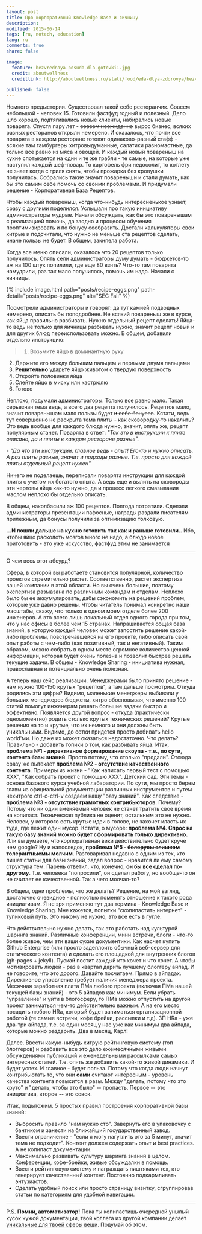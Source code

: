 ```yaml
---
layout: post
title: Про корпоративный Knowledge Base и яичницу
description:
modified: 2015-06-14
tags: [ru, notech, education]
lang: ru
comments: true
share: false

image:
  feature: bezvrednaya-posuda-dla-gotovki1.jpg
  credit: aboutwellness
  creditlink: http://aboutwellness.ru/stati/food/eda-dlya-zdorovya/bezvrednaya-posuda-dlya-gotovki/

published: false
---
```


Немного предыстории. Существовал такой себе ресторанчик. Совсем небольшой - человек 15. Готовили фастфуд годный и полезный. Дело шло хорошо, подтягивались новые клиенты, набирались новые поварята. Спустя пару лет - ~~совсем неожиданно~~ вырос бизнес, всяких разных ресторанов открыли немерено. И оказалось, что почти все поварята в каждом ресторане готовят одинаково-разный стафф - всякие там гамбургеры хитровыдуманные, салатики разномастные, да только все равно из мяса и овощей. И каждый новый повареныш на кухне спотыкается на одни и те же грабли - те самые, на которые уже наступил каждый шеф-повар. То картофель фри недосолит, то котлету не знает когда с гриля снять, чтобы прожарка без кровушки получилась. Собрались такие значит повареныши и стали думать, как бы это самим себе помочь со своими проблемами. И придумали решение - Корпоративная База Рецептов.

Чтобы каждый повареныш, когда что-нибудь интересненькое узнает, сразу с другими поделился. Услышали про такую инициативу администраторы мудрые. Начали обсуждать, как бы это поваренышам с реализацией помочь, да заодно и процессы обучения пооптимизировать ~~и по бонусу сообразить~~. Достали калькуляторы свои хитрые и подсчитали, что нужно не меньше ста рецептов сделать, иначе пользы не будет. В общем, закипела работа.

Когда все меню описали, оказалось что 20 рецептов только получилось. Опять сели администраторы думу думать - бюджетов-то аж на 100 штук попилили, где еще 80 взять? Что-то там поварята намудрили, раз так мало получилось, помочь им надо. Начали с яичницы.

<!-- ![eggs recipe]({{ site.url }}/images/recipe-eggs.png) -->
{% include image.html path="posts/recipe-eggs.png" path-detail="posts/recipe-eggs.png" alt="SEC Fall" %}


Посмотрели администраторы и говорят: да тут камней подводных немерено, описать бы поподробнее. Не всякий повареныш же в курсе, как яйца правильно разбивать. Нужно отдельный рецепт сделать! Яйца-то ведь не только для яичницы разбивать нужно, значит рецепт новый и для других блюд переиспользовать можно. В общем, добавили отдельно инструкцию:

>1. Возьмите яйцо в доминантную руку
2. Держите его между большим пальцем и первыми двумя пальцами
3. **Решительно** ударьте яйцо животом о твердую поверхность
4. Откройте половинки яйца
5. Слейте яйцо в миску или кастрюлю
6. Готово

Неплохо, подумали администраторы. Только все равно мало. Такая серьезная тема ведь, а всего два рецепта получилось. Рецептов мало, значит поваренышам мало пользы будет ~~и себе бонусов~~. Кстати, ведь тут совершенно не раскрыта тема плиты - как сковородку-то накалить? Это ведь вообще для каждого блюда нужно, значит, опять же, рецепт популярным станет. Поварята в ответ: *"Так это в инструкции к плите описано, да и плиты в каждом ресторане разные".*

*- "Да что эти инструкции, главное ведь - опыт! Его-то и нужно описать. А раз плиты разные, значит и подходы разные. Т.е. просто для каждой плиты отдельный рецепт нужен"*

Ничего не поделаешь, переписали поварята инструкции для каждой плиты с учетом их богатого опыта. А ведь еще и вылить на сковороды эти чертовы яйца как-то нужно, да и процесс легкого смазывания маслом неплохо бы отдельно описать.

В общем, наколбасили аж 100 рецептов. Полгода потратили. Сделали администраторы презентации пафосные, награды раздали писателям прилежным, да бонусы получили за оптимизацию толковую.

**...И пошли дальше на кухню готовить так как и раньше готовили..** Ибо, чтобы яйцо расколоть мозгов много не надо, а блюдо новое приготовить - это уже искусство, фастфуд этим не занимается


***
О чем весь этот абсурд?

Сфера, в которой вы работаете становится популярной, количество проектов стремительно растет. Соответственно, растет экспертиза вашей компании в этой области. Но вы очень большие, поэтому экспертиза размазана по различным командам и отделам. Неплохо было бы ее аккумулировать, дабы сэкономить на решений проблем, которые уже давно решены. Чтобы читатель понимал конкретно наши масштабы, скажу, что только в одном моем отделе более 200 инженеров. А это всего лишь локальный отдел одного города при том, что у нас офисы в более чем 15 странах.
Напрашивается общая база знаний, в которую каждый человек может запостить решение какой-либо проблемы, повстречавшейся на его проекте, либо описать свой опыт работы с чем-либо (как позитивный, так и негативный). Таким образом, можно собрать в одном месте огромное количество ценной информации, которая будет очень полезна и позволит быстрее решать текущие задачи. В общем - Knowledge Sharing - инициатива нужная, православная и потенциально очень полезная.

А теперь наш кейс реализации. Менеджерами было принято решение - нам нужно 100-150 крутых "рецептов", а там дальше посмотрим. Откуда родились эти цифры? Видимо, маленькие менеджеры выбивали у больших менеджеров бюджеты, хитро обосновывая, что именно 100 статей помогут инженерам решать большие задачи быстро и эффективно. Появляется другой вопрос - откуда (практически одномоментно) родить столько крутых технических решений? Крутые решения на то и крутые, что их немного и они должны быть уникальными. Видимо, до сотки придется просто добивать hello world'ми. Но даже их может оказаться недостаточно. Что делать? Правильно - добавить топики о том, как разбивать яйца. Итак, **проблема №1 - директивное формирование скоупа - т.е., по сути, контента базы знаний**. Просто потому, что столько "продали". Отсюда сразу же вытекает **проблема №2 - отсутствие качественного контента**. Примеры из жизни - "Как написать первый тест с помощью XXX", "Как собрать проект с помощью XXX". Детский сад. Эти темы - основа базового курса учебной лабаратории. По сути, мы просто берем главы из официальной документации различных инструментов и путем нехитрого ctrl-c-ctrl-v создаем нашу "базу знаний". Как следствие - **проблема №3 - отсутствие грамотных контрибьюторов**. Почему? Потому что ни один вменяемый человек не станет тратить свое время на копипаст. Техническая публика не оценит, остальным это не нужно. Человек, у которого есть крутые идеи в голове, не захочет класть их туда, где лежит один мусор. Кстати, о мусоре: **проблема №4. Спрос на такую базу знаний можно будет сформировать только директивно.** Или вы думаете, что корпоративная вики действительно будет круче чем google? Ну и напоследок, **проблема №5 - ~~белорусы слишком толерантные~~мы молчим**. Разговаривал недавно с одним из тех, кто пишет статьи для базы знаний, задал вопрос - нравится ли ему самому структура тем. Парень ответил, что, конечно, **он бы все сделал по-другому**. Т.е. человека "попросили", он сделал работу, но вообще-то он не считает ее качественной. Так а чего молчал-то?

В общем, одни проблемы, что же делать? Решение, на мой взгляд, достаточно очевидное - полностью поменять отношение к такого рода инициативам. Я не зря применяю тут два термина - Knowledge Base и Knowledge Sharing. Мне кажется, попытки "скопипастить интернет" - тупиковый путь. Это никому не нужно, это все есть в гугле.

Что действительно нужно делать, так это работать над культурой шаринга знаний. Различные конференции, мини встречи, блоги - что-то более живое, чем эти ваши сухие документики. Как насчет купить Github Enterprise (или просто задеплоить обычный веб-сервер для статического контента) и сделать его площадкой для внутренних блогов (gh-pages + jekyll). Пускай постит каждый кто хочет и что хочет. А чтобы мотивировать людей - раз в квартал дарить лучшему блоггеру айпад. И не говорите, что это дорого. Давайте посчитаем. Прямо в айпадах. Директивное управление требует наличия менеджера проекта. Месячная заработная плата ПМа любого проекта (включая ПМа нашей текущей базы знаний) - это 5 айпадов как минимум. Если убрать "управление" и уйти в блогосферу, то ПМа можно отпустить на другой проект заниматься чем-то действительно важным. А на его место посадить любого HRа, который будет заниматься организационной работой (те самые встречи, кофе брейки, рассылки и т.д). ЗП HRa - уже два-три айпада, т.е. за один месяц у нас уже как минимум два айпада, которые можно раздарить. Два в месяц, Карл!

Далее. Ввести какую-нибудь хитрую рейтинговую систему (топ блоггеров) и разбавить все это дело ежемесячными живыми обсуждениями публикаций и еженедельными рассылками самых интересных статей. Т.е. опять же добавить какой-то живой динамики. И будет успех. И главное - будет польза. Потому что когда люди начнут контрибьютать то, что они **сами** считают интересным - уровень качества контента повысится в разы. Между "делать, потому что это круто" и "делать, чтобы это было" -- пропасть. Первое -- это инициатива, второе -- это совок.

Итак, подытожим. 5 простых правил построения корпоративной базы знаний:

* Выбросить правило "нам нужно сто". Завернуть его в упаковочку с бантиком и занести на ближайший государственный завод.
* Ввести ограничение - "если я могу нагуглить это за 5 минут, значит тема не подходит". Контент должен содержать опыт и best practices. А не копипаст документации.
* Максимально развивать культуру шаринга знаний в целом. Конференции, кофе-брейки, живые обсуждалки в помощь.
* Ввести рейтинговую систему и награждать ништяками тех, кто генерирует качественный контент. Постоянно подкармливать энтузиастов.
* Сделать удобный поиск или просто страницу визитку, сгруппировав статьи по категориям для удобной навигации.

***
P.S.
**Помни, автоматизатор!** Пока ты копипастишь очередной унылый кусок чужой документации, твой коллега из другой компании делает [уникальные для твоей сферы вещи](https://habrahabr.ru/company/yandex/blog/268309/). Подумай об этом.
